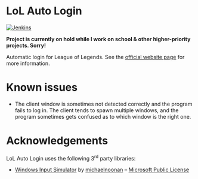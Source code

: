 # LoL Auto Login
[![Jenkins](https://img.shields.io/jenkins/s/https/ci.gnyra.com/job/LoL-Auto-Login/job/master.svg?style=flat-square)](https://ci.gnyra.com/blue/organizations/jenkins/LoL-Auto-Login)

**Project is currently on hold while I work on school & other higher-priority projects. Sorry!**

Automatic login for League of Legends. See the [official website page](https://www.nicoco007.com/other-stuff/lol-auto-login/) for more information.

# Known issues
* The client window is sometimes not detected correctly and the program fails to log in. The client tends to spawn multiple windows, and the program sometimes gets confused as to which window is the right one.

# Acknowledgements
LoL Auto Login uses the following 3<sup>rd</sup> party libraries:
* [Windows Input Simulator](https://github.com/michaelnoonan/inputsimulator) by [michaelnoonan](https://github.com/michaelnoonan) &ndash; [Microsoft Public License](https://msdn.microsoft.com/en-us/library/ff647676.aspx)
